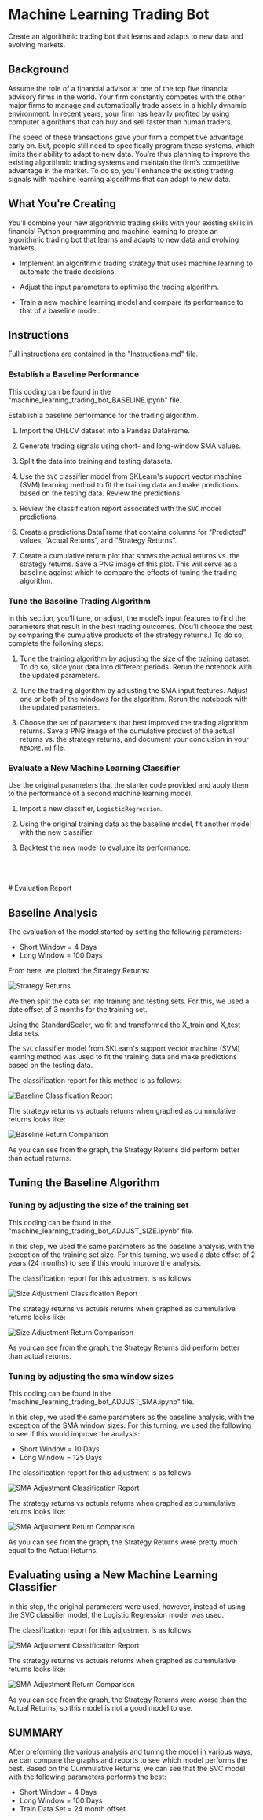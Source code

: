 # Machine Learning Trading Bot

Create an algorithmic trading bot that learns and adapts to new data and evolving markets. 

## Background

Assume the role of a financial advisor at one of the top five financial advisory firms in the world. Your firm constantly competes with the other major firms to manage and automatically trade assets in a highly dynamic environment. In recent years, your firm has heavily profited by using computer algorithms that can buy and sell faster than human traders.

The speed of these transactions gave your firm a competitive advantage early on. But, people still need to specifically program these systems, which limits their ability to adapt to new data. You’re thus planning to improve the existing algorithmic trading systems and maintain the firm’s competitive advantage in the market. To do so, you’ll enhance the existing trading signals with machine learning algorithms that can adapt to new data.

## What You're Creating

You’ll combine your new algorithmic trading skills with your existing skills in financial Python programming and machine learning to create an algorithmic trading bot that learns and adapts to new data and evolving markets.

* Implement an algorithmic trading strategy that uses machine learning to automate the trade decisions.

* Adjust the input parameters to optimise the trading algorithm.

* Train a new machine learning model and compare its performance to that of a baseline model.

## Instructions

Full instructions are contained in the "Instructions.md" file.


### Establish a Baseline Performance

This coding can be found in the "machine_learning_trading_bot_BASELINE.ipynb" file.

Establish a baseline performance for the trading algorithm.

1. Import the OHLCV dataset into a Pandas DataFrame.

2. Generate trading signals using short- and long-window SMA values.

3. Split the data into training and testing datasets.

4. Use the `SVC` classifier model from SKLearn's support vector machine (SVM) learning method to fit the training data and make predictions based on the testing data. Review the predictions.

5. Review the classification report associated with the `SVC` model predictions.

6. Create a predictions DataFrame that contains columns for “Predicted” values, “Actual Returns”, and “Strategy Returns”.

7. Create a cumulative return plot that shows the actual returns vs. the strategy returns. Save a PNG image of this plot. This will serve as a baseline against which to compare the effects of tuning the trading algorithm.

### Tune the Baseline Trading Algorithm

In this section, you’ll tune, or adjust, the model’s input features to find the parameters that result in the best trading outcomes. (You’ll choose the best by comparing the cumulative products of the strategy returns.) To do so, complete the following steps:

1. Tune the training algorithm by adjusting the size of the training dataset. To do so, slice your data into different periods. Rerun the notebook with the updated parameters.

2. Tune the trading algorithm by adjusting the SMA input features. Adjust one or both of the windows for the algorithm. Rerun the notebook with the updated parameters.

3. Choose the set of parameters that best improved the trading algorithm returns. Save a PNG image of the cumulative product of the actual returns vs. the strategy returns, and document your conclusion in your `README.md` file.

### Evaluate a New Machine Learning Classifier

Use the original parameters that the starter code provided and apply them to the performance of a second machine learning model.

1. Import a new classifier, `LogisticRegression`.

2. Using the original training data as the baseline model, fit another model with the new classifier.

3. Backtest the new model to evaluate its performance. 
<br>
<br>
<br>
# Evaluation Report

## Baseline Analysis

The evaluation of the model started by setting the following parameters:
* Short Window = 4 Days
* Long Window = 100 Days

From here, we plotted the Strategy Returns:

![Strategy Returns](Images/01_Strategy_Returns.png)

We then split the data set into training and testing sets.  For this, we used a date offset of 3 months for the training set.

Using the StandardScaler, we fit and transformed the X_train and X_test data sets.

The `SVC` classifier model from SKLearn's support vector machine (SVM) learning method was used to fit the training data and make predictions based on the testing data.

The classification report for this method is as follows:

![Baseline Classification Report](Images/02_Baseline_Classification_Report.png)

The strategy returns vs actuals returns when graphed as cummulative returns looks like:

![Baseline Return Comparison](Images/03_Baseline_Cummulative_Returns.png)

As you can see from the graph, the Strategy Returns did perform better than actual returns.

## Tuning the Baseline Algorithm

### Tuning by adjusting the size of the training set

This coding can be found in the "machine_learning_trading_bot_ADJUST_SIZE.ipynb" file.

In this step, we used the same parameters as the baseline analysis, with the exception of the training set size.  For this turning, we used a date offset of 2 years (24 months) to see if this would improve the analysis.

The classification report for this adjustment is as follows:

![Size Adjustment Classification Report](Images/04_Adjust_Size_Classification_Report.png)

The strategy returns vs actuals returns when graphed as cummulative returns looks like:

![Size Adjustment Return Comparison](Images/05_Adjust_Size_Returns.png)

As you can see from the graph, the Strategy Returns did perform better than actual returns.

### Tuning by adjusting the sma window sizes

This coding can be found in the "machine_learning_trading_bot_ADJUST_SMA.ipynb" file.

In this step, we used the same parameters as the baseline analysis, with the exception of the SMA window sizes.  For this turning, we used the following to see if this would improve the analysis:
* Short Window = 10 Days
* Long Window = 125 Days

The classification report for this adjustment is as follows:

![SMA Adjustment Classification Report](Images/06_Adjust_SMA_Classification_Report.png)

The strategy returns vs actuals returns when graphed as cummulative returns looks like:

![SMA Adjustment Return Comparison](Images/07_Adjust_SMA_Returns.png)

As you can see from the graph, the Strategy Returns were pretty much equal to the Actual Returns.

## Evaluating using a New Machine Learning Classifier

In this step, the original parameters were used, however, instead of using the SVC classifier model, the Logistic Regression model was used.  

The classification report for this adjustment is as follows:

![SMA Adjustment Classification Report](Images/08_New_Classifier_Classification_Report.png)

The strategy returns vs actuals returns when graphed as cummulative returns looks like:

![SMA Adjustment Return Comparison](Images/09_New_Classifier_Returns.png)

As you can see from the graph, the Strategy Returns were worse than the Actual Returns, so this model is not a good model to use.

## SUMMARY

After preforming the various analysis and tuning the model in various ways, we can compare the graphs and reports to see which model performs the best.  Based on the Cummulative Returns, we can see that the SVC model with the following parameters performs the best:
* Short Window = 4 Days
* Long Window = 100 Days
* Train Data Set = 24 month offset
